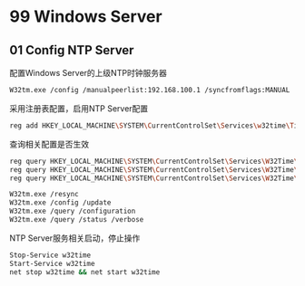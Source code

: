 # 99 Windows Server

## 01 Config NTP Server

配置Windows Server的上级NTP时钟服务器

```bash
W32tm.exe /config /manualpeerlist:192.168.100.1 /syncfromflags:MANUAL
```

采用注册表配置，启用NTP Server配置

```bash
reg add HKEY_LOCAL_MACHINE\SYSTEM\CurrentControlSet\Services\w32time\TimeProviders\NtpServer /v Enabled /t REG_DWORD /d 1 /f
```

查询相关配置是否生效

```bash
reg query HKEY_LOCAL_MACHINE\SYSTEM\CurrentControlSet\Services\W32Time\TimeProviders\NtpServer
reg query HKEY_LOCAL_MACHINE\SYSTEM\CurrentControlSet\Services\W32Time\Config
reg query HKEY_LOCAL_MACHINE\SYSTEM\CurrentControlSet\Services\W32Time\Parameters

W32tm.exe /resync
W32tm.exe /config /update
W32tm.exe /query /configuration
W32tm.exe /query /status /verbose
```

NTP Server服务相关启动，停止操作

```bash
Stop-Service w32time
Start-Service w32time
net stop w32time && net start w32time
```

